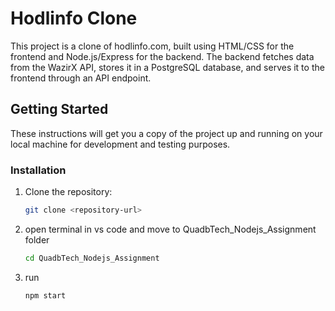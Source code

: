 # Hodlinfo Clone

This project is a clone of hodlinfo.com, built using HTML/CSS for the frontend and Node.js/Express for the backend. The backend fetches data from the WazirX API, stores it in a PostgreSQL database, and serves it to the frontend through an API endpoint.

## Getting Started

These instructions will get you a copy of the project up and running on your local machine for development and testing purposes.

### Installation

1. Clone the repository:
   ```bash
   git clone <repository-url>
2. open terminal in vs code and move to QuadbTech_Nodejs_Assignment folder
   ```bash
   cd QuadbTech_Nodejs_Assignment
3. run
   ```bash
   npm start
